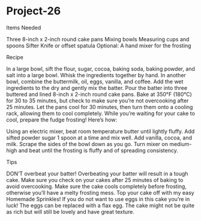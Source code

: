 # Project-26
Items Needed

Three 8-inch x 2-inch round cake pans
Mixing bowls
Measuring cups and spoons
Sifter
Knife or offset spatula
Optional: A hand mixer for the frosting

Recipe

In a large bowl, sift the flour, sugar, cocoa, baking soda, baking powder, and salt into a large bowl. Whisk the ingredients together by hand.
In another bowl, combine the buttermilk, oil, eggs, vanilla, and coffee. 
Add the wet ingredients to the dry and gently mix the batter. 
Pour the batter into three buttered and lined 8-inch x 2-inch round cake pans.
Bake at 350°F (180°C) for 30 to 35 minutes, but check to make sure you’re not overcooking after 25 minutes.
Let the pans cool for 30 minutes, then turn them onto a cooling rack, allowing them to cool completely.
While you’re waiting for your cake to cool, prepare the fudge frosting! Here’s how:

Using an electric mixer, beat room temperature butter until lightly fluffy. Add sifted powder sugar 1 spoon at a time and mix well. 
Add vanilla, cocoa, and milk. Scrape the sides of the bowl down as you go.
Turn mixer on medium-high and beat until the frosting is fluffy and of spreading consistency. 

Tips

DON’T overbeat your batter! Overbeating your batter will result in a tough cake.
Make sure you check on your cakes after 25 minutes of baking to avoid overcooking. 
Make sure the cake cools completely before frosting, otherwise you’ll have a melty frosting mess.
Top your cake off with my easy Homemade Sprinkles! 
If you do not want to use eggs in this cake you’re in luck! The eggs can be replaced with a flax egg. The cake might not be quite as rich but will still be lovely and have great texture.
